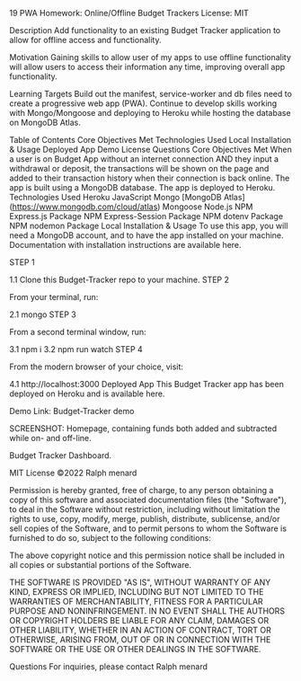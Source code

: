 19 PWA Homework: Online/Offline Budget Trackers
License: MIT

Description
Add functionality to an existing Budget Tracker application to allow for offline access and functionality.

Motivation
Gaining skills to allow user of my apps to use offline functionality will allow users to access their information any time, improving overall app functionality.

Learning Targets
Build out the manifest, service-worker and db files need to create a progressive web app (PWA). Continue to develop skills working with Mongo/Mongoose and deploying to Heroku while hosting the database on MongoDB Atlas.

Table of Contents
Core Objectives Met
Technologies Used
Local Installation & Usage
Deployed App
Demo
License
Questions
Core Objectives Met
When a user is on Budget App without an internet connection AND they input a withdrawal or deposit, the transactions will be shown on the page and added to their transaction history when their connection is back online.
The app is built using a MongoDB database.
The app is deployed to Heroku.
Technologies Used
Heroku
JavaScript
Mongo
[MongoDB Atlas] (https://www.mongodb.com/cloud/atlas)
Mongoose
Node.js
NPM Express.js Package
NPM Express-Session Package
NPM dotenv Package
NPM nodemon Package
Local Installation & Usage
To use this app, you will need a MongoDB account, and to have the app installed on your machine. Documentation with installation instructions are available here.

STEP 1

1.1 Clone this Budget-Tracker repo to your machine.
STEP 2

From your terminal, run:

2.1 mongo
STEP 3

From a second terminal window, run:

3.1 npm i
3.2 npm run watch
STEP 4

From the modern browser of your choice, visit:

4.1 http://localhost:3000
Deployed App
This Budget Tracker app has been deployed on Heroku and is available here.

Demo
Link: Budget-Tracker demo

SCREENSHOT: Homepage, containing funds both added and subtracted while on- and off-line.

Budget Tracker Dashboard.

MIT License
©2022 Ralph menard

Permission is hereby granted, free of charge, to any person obtaining a copy of this software and associated documentation files (the "Software"), to deal in the Software without restriction, including without limitation the rights to use, copy, modify, merge, publish, distribute, sublicense, and/or sell copies of the Software, and to permit persons to whom the Software is furnished to do so, subject to the following conditions:

The above copyright notice and this permission notice shall be included in all copies or substantial portions of the Software.

THE SOFTWARE IS PROVIDED "AS IS", WITHOUT WARRANTY OF ANY KIND, EXPRESS OR IMPLIED, INCLUDING BUT NOT LIMITED TO THE WARRANTIES OF MERCHANTABILITY, FITNESS FOR A PARTICULAR PURPOSE AND NONINFRINGEMENT. IN NO EVENT SHALL THE AUTHORS OR COPYRIGHT HOLDERS BE LIABLE FOR ANY CLAIM, DAMAGES OR OTHER LIABILITY, WHETHER IN AN ACTION OF CONTRACT, TORT OR OTHERWISE, ARISING FROM, OUT OF OR IN CONNECTION WITH THE SOFTWARE OR THE USE OR OTHER DEALINGS IN THE SOFTWARE.

Questions
For inquiries, please contact Ralph menard